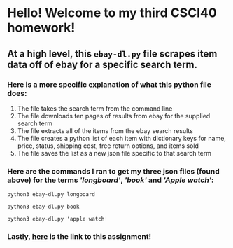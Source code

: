 # Hello! Welcome to my third CSCI40 homework!
## At a high level, this `ebay-dl.py` file scrapes item data off of ebay for a specific search term.
### Here is a more specific explanation of what this python file does:
1. The file takes the search term from the command line
1. The file downloads ten pages of results from ebay for the supplied search term 
1. The file extracts all of the items from the ebay search results
1. The file creates a python list of each item with dictionary keys for name, price, status, shipping cost, free return options, and items sold
1. The file saves the list as a new json file specific to that search term

### Here are the commands I ran to get my three json files (found above) for the terms *'longboard'*, *'book'* and *'Apple watch'*:

<pre><code>python3 ebay-dl.py longboard
</code></pre>
<pre><code>python3 ebay-dl.py book 
</code></pre>
<pre><code>python3 ebay-dl.py 'apple watch'
</code></pre>

### **Lastly,** [here](https://github.com/mikeizbicki/cmc-csci040/tree/2021fall/hw_03) is the link to this assignment!